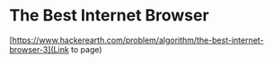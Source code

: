 # The Best Internet Browser

[https://www.hackerearth.com/problem/algorithm/the-best-internet-browser-3](Link to page)
